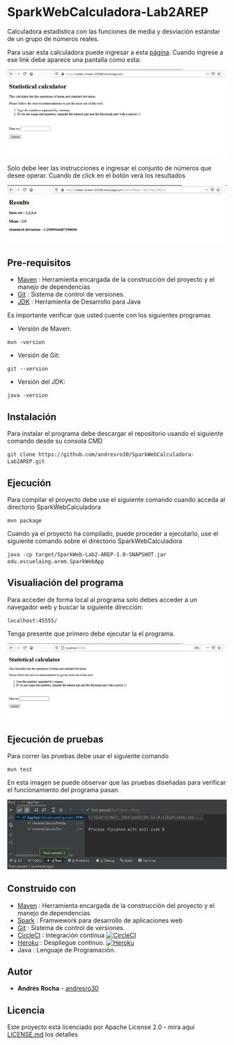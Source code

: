 # SparkWebCalculadora-Lab2AREP
Calculadora estadística con las funciones de media y desviación estándar de un grupo de números reales. 

Para usar esta calculadora puede ingresar a esta [página](https://hidden-stream-43548.herokuapp.com/). Cuando ingrese a ese link debe aparece una pantalla como esta:

![](https://github.com/andresro30/SparkWebCalculadora-Lab2AREP/blob/master/images/heroku.PNG)

Solo debe leer las instrucciones e ingresar el conjunto de números que desee operar. Cuando de click en el botón verá los resultados

![](https://github.com/andresro30/SparkWebCalculadora-Lab2AREP/blob/master/images/resultado.PNG)

## Pre-requisitos
* [Maven](https://maven.apache.org/) : Herramienta encargada de la construcción del proyecto y el manejo de dependencias
* [Git](https://git-scm.com/) : Sistema de control de versiones.
* [JDK](https://www.oracle.com/technetwork/es/java/javase/downloads/index.html) : Herramienta de Desarrollo para Java 

Es importante verificar que usted cuente con los siguientes programas 
* Versión de Maven:
```
mvn -version
```
* Versión de Git:
```
git --version
```
* Versión del JDK:
```
java -version
```


## Instalación
Para instalar el programa debe descargar el repositorio usando el siguiente comando desde su consola CMD
```
git clone https://github.com/andresro30/SparkWebCalculadora-Lab2AREP.git
```
## Ejecución
Para compilar el proyecto debe use el siguiente comando cuando acceda al directorio SparkWebCalculadora
```
mvn package
```
Cuando ya el proyecto ha compilado, puede proceder a ejecutarlo, use el siguiente comando sobre el directorio SparkWebCalculadora
```
java -cp target/SparkWeb-Lab2-AREP-1.0-SNAPSHOT.jar edu.escuelaing.arem.SparkWebApp
```
## Visualiación del programa
Para acceder de forma local al programa solo debes acceder a un navegador web y buscar la siguiente dirección:
```
localhost:45555/
```
Tenga presente que primero debe ejecutar la el programa.

![](https://github.com/andresro30/SparkWebCalculadora-Lab2AREP/blob/master/images/localhost.PNG)

## Ejecución de pruebas
Para correr las pruebas debe usar el siguiente comando
```
mvn test
```
En esta imagen se puede observar que las pruebas diseñadas para verificar el funcionamiento del programa pasan.

![](https://github.com/andresro30/Introduccion-AREP/blob/master/images/pruebas.PNG)

## Construido con
* [Maven](https://maven.apache.org/) : Herramienta encargada de la construcción del proyecto y el manejo de dependencias
* [Spark](https://spark.apache.org/docs/0.9.1/java-programming-guide.html) : Framwework para desarrollo de aplicaciones web
* [Git](https://git-scm.com/) : Sistema de control de versiones.
* [CircleCI](https://circleci.com/) : Integración contínua [![CircleCI](https://circleci.com/gh/circleci/circleci-docs.svg?style=svg)](https://app.circleci.com/pipelines/github/andresro30/SparkWebCalculadora-Lab2AREP)
* [Heroku](https://dashboard.heroku.com/apps) : Despliegue contínuo. [![Heroku](https://www.herokucdn.com/deploy/button.png)](https://hidden-stream-43548.herokuapp.com/) 
* Java : Lenguaje de Programación.
## Autor
* **Andrés Rocha** - [andresro30](https://github.com/andresro30)

## Licencia 
Este proyecto está licenciado por Apache License 2.0 - mira aquí [LICENSE.md](LICENSE.txt) los detalles
